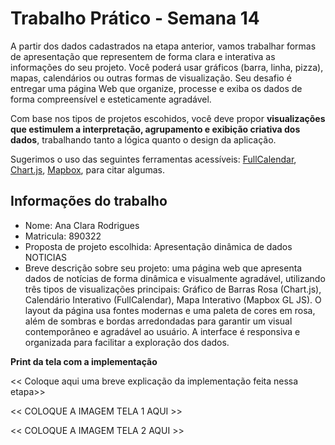 
# Trabalho Prático - Semana 14

A partir dos dados cadastrados na etapa anterior, vamos trabalhar formas de apresentação que representem de forma clara e interativa as informações do seu projeto. Você poderá usar gráficos (barra, linha, pizza), mapas, calendários ou outras formas de visualização. Seu desafio é entregar uma página Web que organize, processe e exiba os dados de forma compreensível e esteticamente agradável.

Com base nos tipos de projetos escohidos, você deve propor **visualizações que estimulem a interpretação, agrupamento e exibição criativa dos dados**, trabalhando tanto a lógica quanto o design da aplicação.

Sugerimos o uso das seguintes ferramentas acessíveis: [FullCalendar](https://fullcalendar.io/), [Chart.js](https://www.chartjs.org/), [Mapbox](https://docs.mapbox.com/api/), para citar algumas.

## Informações do trabalho

- Nome: Ana Clara Rodrigues
- Matricula: 890322
- Proposta de projeto escolhida: Apresentação dinâmica de dados NOTICIAS
- Breve descrição sobre seu projeto: uma página web que apresenta dados de notícias de forma dinâmica e visualmente agradável, utilizando três tipos de visualizações principais: Gráfico de Barras Rosa (Chart.js), Calendário Interativo (FullCalendar), Mapa Interativo (Mapbox GL JS). O layout da página usa fontes modernas e uma paleta de cores em rosa, além de sombras e bordas arredondadas para garantir um visual contemporâneo e agradável ao usuário. A interface é responsiva e organizada para facilitar a exploração dos dados.

**Print da tela com a implementação**

<< Coloque aqui uma breve explicação da implementação feita nessa etapa>>

<<  COLOQUE A IMAGEM TELA 1 AQUI >>


<<  COLOQUE A IMAGEM TELA 2 AQUI >>
